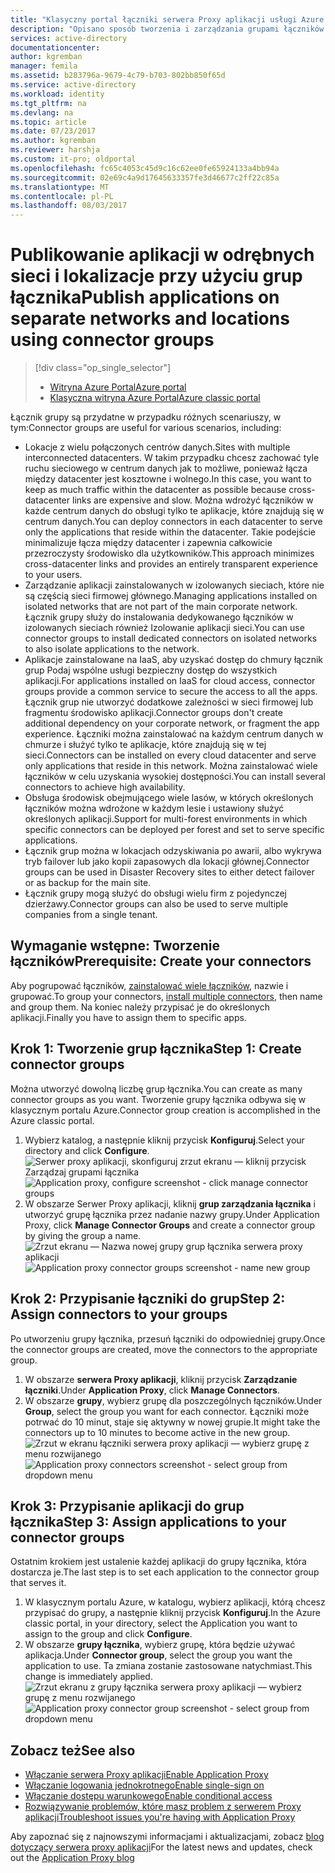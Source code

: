 ```yaml
---
title: "Klasyczny portal łączniki serwera Proxy aplikacji usługi Azure AD | Dokumentacja firmy Microsoft"
description: "Opisano sposób tworzenia i zarządzania grupami łączników w serwera Proxy aplikacji usługi Azure AD."
services: active-directory
documentationcenter: 
author: kgremban
manager: femila
ms.assetid: b283796a-9679-4c79-b703-802bb850f65d
ms.service: active-directory
ms.workload: identity
ms.tgt_pltfrm: na
ms.devlang: na
ms.topic: article
ms.date: 07/23/2017
ms.author: kgremban
ms.reviewer: harshja
ms.custom: it-pro; oldportal
ms.openlocfilehash: fc65c4053c45d9c16c62ee0fe65924133a4bb94a
ms.sourcegitcommit: 02e69c4a9d17645633357fe3d46677c2ff22c85a
ms.translationtype: MT
ms.contentlocale: pl-PL
ms.lasthandoff: 08/03/2017
---
```

# <a name="publish-applications-on-separate-networks-and-locations-using-connector-groups"></a><span data-ttu-id="7a136-103">Publikowanie aplikacji w odrębnych sieci i lokalizacje przy użyciu grup łącznika</span><span class="sxs-lookup"><span data-stu-id="7a136-103">Publish applications on separate networks and locations using connector groups</span></span>
> [!div class="op_single_selector"]
> * [<span data-ttu-id="7a136-104">Witryna Azure Portal</span><span class="sxs-lookup"><span data-stu-id="7a136-104">Azure portal</span></span>](active-directory-application-proxy-connectors-azure-portal.md)
> * [<span data-ttu-id="7a136-105">Klasyczna witryna Azure Portal</span><span class="sxs-lookup"><span data-stu-id="7a136-105">Azure classic portal</span></span>](active-directory-application-proxy-connectors.md)
>
>

<span data-ttu-id="7a136-106">Łącznik grupy są przydatne w przypadku różnych scenariuszy, w tym:</span><span class="sxs-lookup"><span data-stu-id="7a136-106">Connector groups are useful for various scenarios, including:</span></span>

* <span data-ttu-id="7a136-107">Lokacje z wielu połączonych centrów danych.</span><span class="sxs-lookup"><span data-stu-id="7a136-107">Sites with multiple interconnected datacenters.</span></span> <span data-ttu-id="7a136-108">W takim przypadku chcesz zachować tyle ruchu sieciowego w centrum danych jak to możliwe, ponieważ łącza między datacenter jest kosztowne i wolnego.</span><span class="sxs-lookup"><span data-stu-id="7a136-108">In this case, you want to keep as much traffic within the datacenter as possible because cross-datacenter links are expensive and slow.</span></span> <span data-ttu-id="7a136-109">Można wdrożyć łączników w każde centrum danych do obsługi tylko te aplikacje, które znajdują się w centrum danych.</span><span class="sxs-lookup"><span data-stu-id="7a136-109">You can deploy connectors in each datacenter to serve only the applications that reside within the datacenter.</span></span> <span data-ttu-id="7a136-110">Takie podejście minimalizuje łącza między datacenter i zapewnia całkowicie przezroczysty środowisko dla użytkowników.</span><span class="sxs-lookup"><span data-stu-id="7a136-110">This approach minimizes cross-datacenter links and provides an entirely transparent experience to your users.</span></span>
* <span data-ttu-id="7a136-111">Zarządzanie aplikacji zainstalowanych w izolowanych sieciach, które nie są częścią sieci firmowej głównego.</span><span class="sxs-lookup"><span data-stu-id="7a136-111">Managing applications installed on isolated networks that are not part of the main corporate network.</span></span> <span data-ttu-id="7a136-112">Łącznik grupy służy do instalowania dedykowanego łączników w izolowanych sieciach również Izolowanie aplikacji sieci.</span><span class="sxs-lookup"><span data-stu-id="7a136-112">You can use connector groups to install dedicated connectors on isolated networks to also isolate applications to the network.</span></span>
* <span data-ttu-id="7a136-113">Aplikacje zainstalowane na IaaS, aby uzyskać dostęp do chmury łącznik grup Podaj wspólne usługi bezpieczny dostęp do wszystkich aplikacji.</span><span class="sxs-lookup"><span data-stu-id="7a136-113">For applications installed on IaaS for cloud access, connector groups provide a common service to secure the access to all the apps.</span></span> <span data-ttu-id="7a136-114">Łącznik grup nie utworzyć dodatkowe zależności w sieci firmowej lub fragmentu środowisko aplikacji.</span><span class="sxs-lookup"><span data-stu-id="7a136-114">Connector groups don't create additional dependency on your corporate network, or fragment the app experience.</span></span> <span data-ttu-id="7a136-115">Łączniki można zainstalować na każdym centrum danych w chmurze i służyć tylko te aplikacje, które znajdują się w tej sieci.</span><span class="sxs-lookup"><span data-stu-id="7a136-115">Connectors can be installed on every cloud datacenter and serve only applications that reside in this network.</span></span> <span data-ttu-id="7a136-116">Można zainstalować wiele łączników w celu uzyskania wysokiej dostępności.</span><span class="sxs-lookup"><span data-stu-id="7a136-116">You can install several connectors to achieve high availability.</span></span>
* <span data-ttu-id="7a136-117">Obsługa środowisk obejmującego wiele lasów, w których określonych łączników można wdrożone w każdym lesie i ustawiony służyć określonych aplikacji.</span><span class="sxs-lookup"><span data-stu-id="7a136-117">Support for multi-forest environments in which specific connectors can be deployed per forest and set to serve specific applications.</span></span>
* <span data-ttu-id="7a136-118">Łącznik grup można w lokacjach odzyskiwania po awarii, albo wykrywa tryb failover lub jako kopii zapasowych dla lokacji głównej.</span><span class="sxs-lookup"><span data-stu-id="7a136-118">Connector groups can be used in Disaster Recovery sites to either detect failover or as backup for the main site.</span></span>
* <span data-ttu-id="7a136-119">Łącznik grupy mogą służyć do obsługi wielu firm z pojedynczej dzierżawy.</span><span class="sxs-lookup"><span data-stu-id="7a136-119">Connector groups can also be used to serve multiple companies from a single tenant.</span></span>

## <a name="prerequisite-create-your-connectors"></a><span data-ttu-id="7a136-120">Wymaganie wstępne: Tworzenie łączników</span><span class="sxs-lookup"><span data-stu-id="7a136-120">Prerequisite: Create your connectors</span></span>
<span data-ttu-id="7a136-121">Aby pogrupować łączników, [zainstalować wiele łączników](active-directory-application-proxy-enable.md), nazwie i grupować.</span><span class="sxs-lookup"><span data-stu-id="7a136-121">To group your connectors, [install multiple connectors](active-directory-application-proxy-enable.md), then name and group them.</span></span> <span data-ttu-id="7a136-122">Na koniec należy przypisać je do określonych aplikacji.</span><span class="sxs-lookup"><span data-stu-id="7a136-122">Finally you have to assign them to specific apps.</span></span>

## <a name="step-1-create-connector-groups"></a><span data-ttu-id="7a136-123">Krok 1: Tworzenie grup łącznika</span><span class="sxs-lookup"><span data-stu-id="7a136-123">Step 1: Create connector groups</span></span>
<span data-ttu-id="7a136-124">Można utworzyć dowolną liczbę grup łącznika.</span><span class="sxs-lookup"><span data-stu-id="7a136-124">You can create as many connector groups as you want.</span></span> <span data-ttu-id="7a136-125">Tworzenie grupy łącznika odbywa się w klasycznym portalu Azure.</span><span class="sxs-lookup"><span data-stu-id="7a136-125">Connector group creation is accomplished in the Azure classic portal.</span></span>

1. <span data-ttu-id="7a136-126">Wybierz katalog, a następnie kliknij przycisk **Konfiguruj**.</span><span class="sxs-lookup"><span data-stu-id="7a136-126">Select your directory and click **Configure**.</span></span>  
    <span data-ttu-id="7a136-127">![Serwer proxy aplikacji, skonfiguruj zrzut ekranu — kliknij przycisk Zarządzaj grupami łącznika](./media/active-directory-application-proxy-connectors/app_proxy_connectors_creategroup.png)</span><span class="sxs-lookup"><span data-stu-id="7a136-127">![Application proxy, configure screenshot - click manage connector groups](./media/active-directory-application-proxy-connectors/app_proxy_connectors_creategroup.png)</span></span>
2. <span data-ttu-id="7a136-128">W obszarze Serwer Proxy aplikacji, kliknij **grup zarządzania łącznika** i utworzyć grupę łącznika przez nadanie nazwy grupy.</span><span class="sxs-lookup"><span data-stu-id="7a136-128">Under Application Proxy, click **Manage Connector Groups** and create a connector group by giving the group a name.</span></span>  
    <span data-ttu-id="7a136-129">![Zrzut ekranu — Nazwa nowej grupy grup łącznika serwera proxy aplikacji](./media/active-directory-application-proxy-connectors/app_proxy_connectors_namegroup.png)</span><span class="sxs-lookup"><span data-stu-id="7a136-129">![Application proxy connector groups screenshot - name new group](./media/active-directory-application-proxy-connectors/app_proxy_connectors_namegroup.png)</span></span>

## <a name="step-2-assign-connectors-to-your-groups"></a><span data-ttu-id="7a136-130">Krok 2: Przypisanie łączniki do grup</span><span class="sxs-lookup"><span data-stu-id="7a136-130">Step 2: Assign connectors to your groups</span></span>
<span data-ttu-id="7a136-131">Po utworzeniu grupy łącznika, przesuń łączniki do odpowiedniej grupy.</span><span class="sxs-lookup"><span data-stu-id="7a136-131">Once the connector groups are created, move the connectors to the appropriate group.</span></span>

1. <span data-ttu-id="7a136-132">W obszarze **serwera Proxy aplikacji**, kliknij przycisk **Zarządzanie łączniki**.</span><span class="sxs-lookup"><span data-stu-id="7a136-132">Under **Application Proxy**, click **Manage Connectors**.</span></span>
2. <span data-ttu-id="7a136-133">W obszarze **grupy**, wybierz grupę dla poszczególnych łączników.</span><span class="sxs-lookup"><span data-stu-id="7a136-133">Under **Group**, select the group you want for each connector.</span></span> <span data-ttu-id="7a136-134">Łączniki może potrwać do 10 minut, staje się aktywny w nowej grupie.</span><span class="sxs-lookup"><span data-stu-id="7a136-134">It might take the connectors up to 10 minutes to become active in the new group.</span></span>  
    <span data-ttu-id="7a136-135">![Zrzut w ekranu łączniki serwera proxy aplikacji — wybierz grupę z menu rozwijanego](./media/active-directory-application-proxy-connectors/app_proxy_connectors_connectorlist.png)</span><span class="sxs-lookup"><span data-stu-id="7a136-135">![Application proxy connectors screenshot - select group from dropdown menu](./media/active-directory-application-proxy-connectors/app_proxy_connectors_connectorlist.png)</span></span>

## <a name="step-3-assign-applications-to-your-connector-groups"></a><span data-ttu-id="7a136-136">Krok 3: Przypisanie aplikacji do grup łącznika</span><span class="sxs-lookup"><span data-stu-id="7a136-136">Step 3: Assign applications to your connector groups</span></span>
<span data-ttu-id="7a136-137">Ostatnim krokiem jest ustalenie każdej aplikacji do grupy łącznika, która dostarcza je.</span><span class="sxs-lookup"><span data-stu-id="7a136-137">The last step is to set each application to the connector group that serves it.</span></span>

1. <span data-ttu-id="7a136-138">W klasycznym portalu Azure, w katalogu, wybierz aplikacji, którą chcesz przypisać do grupy, a następnie kliknij przycisk **Konfiguruj**.</span><span class="sxs-lookup"><span data-stu-id="7a136-138">In the Azure classic portal, in your directory, select the Application you want to assign to the group and click **Configure**.</span></span>
2. <span data-ttu-id="7a136-139">W obszarze **grupy łącznika**, wybierz grupę, która będzie używać aplikacja.</span><span class="sxs-lookup"><span data-stu-id="7a136-139">Under **Connector group**, select the group you want the application to use.</span></span> <span data-ttu-id="7a136-140">Ta zmiana zostanie zastosowane natychmiast.</span><span class="sxs-lookup"><span data-stu-id="7a136-140">This change is immediately applied.</span></span>  
    <span data-ttu-id="7a136-141">![Zrzut ekranu z grupy łącznika serwera proxy aplikacji — wybierz grupę z menu rozwijanego](./media/active-directory-application-proxy-connectors/app_proxy_connectors_newgroup.png)</span><span class="sxs-lookup"><span data-stu-id="7a136-141">![Application proxy connector group screenshot - select group from dropdown menu](./media/active-directory-application-proxy-connectors/app_proxy_connectors_newgroup.png)</span></span>

## <a name="see-also"></a><span data-ttu-id="7a136-142">Zobacz też</span><span class="sxs-lookup"><span data-stu-id="7a136-142">See also</span></span>
* [<span data-ttu-id="7a136-143">Włączanie serwera Proxy aplikacji</span><span class="sxs-lookup"><span data-stu-id="7a136-143">Enable Application Proxy</span></span>](active-directory-application-proxy-enable.md)
* [<span data-ttu-id="7a136-144">Włączanie logowania jednokrotnego</span><span class="sxs-lookup"><span data-stu-id="7a136-144">Enable single-sign on</span></span>](active-directory-application-proxy-sso-using-kcd.md)
* [<span data-ttu-id="7a136-145">Włączanie dostępu warunkowego</span><span class="sxs-lookup"><span data-stu-id="7a136-145">Enable conditional access</span></span>](active-directory-application-proxy-conditional-access.md)
* [<span data-ttu-id="7a136-146">Rozwiązywanie problemów, które masz problem z serwerem Proxy aplikacji</span><span class="sxs-lookup"><span data-stu-id="7a136-146">Troubleshoot issues you're having with Application Proxy</span></span>](active-directory-application-proxy-troubleshoot.md)

<span data-ttu-id="7a136-147">Aby zapoznać się z najnowszymi informacjami i aktualizacjami, zobacz [blog dotyczący serwera proxy aplikacji](http://blogs.technet.com/b/applicationproxyblog/)</span><span class="sxs-lookup"><span data-stu-id="7a136-147">For the latest news and updates, check out the [Application Proxy blog](http://blogs.technet.com/b/applicationproxyblog/)</span></span>
